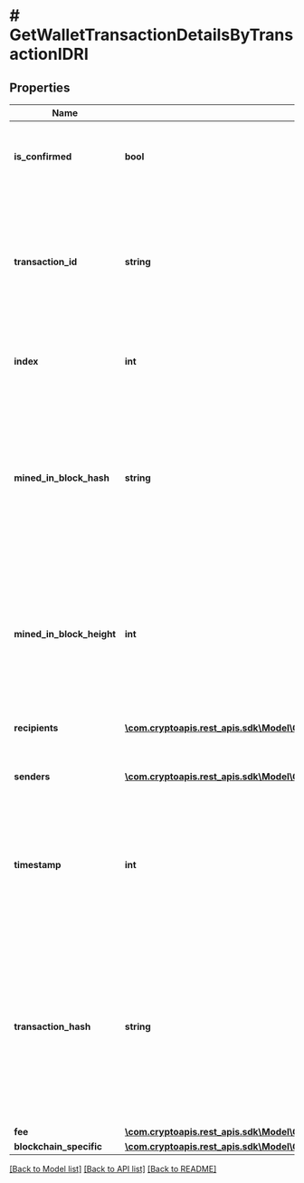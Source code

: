 # # GetWalletTransactionDetailsByTransactionIDRI

## Properties

Name | Type | Description | Notes
------------ | ------------- | ------------- | -------------
**is_confirmed** | **bool** | Represents the state of the transaction whether it is confirmed or not confirmed. |
**transaction_id** | **string** | Represents the unique identifier of a transaction, i.e. it could be &#x60;transactionId&#x60; in UTXO-based protocols like Bitcoin, and transaction &#x60;hash&#x60; in Ethereum blockchain. |
**index** | **int** | Represents the index position of the transaction in the specific block. |
**mined_in_block_hash** | **string** | Represents the hash of the block where this transaction was mined/confirmed for first time. The hash is defined as a cryptographic digital fingerprint made by hashing the block header twice through the SHA256 algorithm. | [optional]
**mined_in_block_height** | **int** | Represents the hight of the block where this transaction was mined/confirmed for first time. The height is defined as the number of blocks in the blockchain preceding this specific block. | [optional]
**recipients** | [**\com.cryptoapis.rest_apis.sdk\Model\GetWalletTransactionDetailsByTransactionIDRIRecipientsInner[]**](GetWalletTransactionDetailsByTransactionIDRIRecipientsInner.md) | Object Array representation of transaction receivers |
**senders** | [**\com.cryptoapis.rest_apis.sdk\Model\GetWalletTransactionDetailsByTransactionIDRISendersInner[]**](GetWalletTransactionDetailsByTransactionIDRISendersInner.md) | String representation of the transaction from address |
**timestamp** | **int** | Defines the exact date/time in Unix Timestamp when this transaction was mined, confirmed or first seen in Mempool, if it is unconfirmed. |
**transaction_hash** | **string** | Represents the same as &#x60;transactionId&#x60; for account-based protocols like Ethereum, while it could be different in UTXO-based protocols like Bitcoin. E.g., in UTXO-based protocols &#x60;hash&#x60; is different from &#x60;transactionId&#x60; for SegWit transactions. |
**fee** | [**\com.cryptoapis.rest_apis.sdk\Model\GetWalletTransactionDetailsByTransactionIDRIFee**](GetWalletTransactionDetailsByTransactionIDRIFee.md) |  |
**blockchain_specific** | [**\com.cryptoapis.rest_apis.sdk\Model\GetWalletTransactionDetailsByTransactionIDRIBS**](GetWalletTransactionDetailsByTransactionIDRIBS.md) |  |

[[Back to Model list]](../../README.md#models) [[Back to API list]](../../README.md#endpoints) [[Back to README]](../../README.md)

